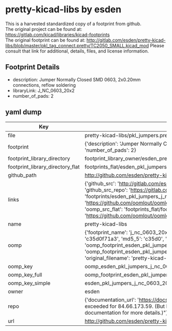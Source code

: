 # pretty-kicad-libs by esden  
This is a harvested standardized copy of a footprint from github.  
The original project can be found at:  
https://gitlab.com/kicad/libraries/kicad-footprints  
The original footprint can be found at:
http://gitlab.com/esden/pretty-kicad-libs/blob/master/pkl_tag_connect.pretty/TC2050_SMALL.kicad_mod
Please consult that link for additional, details, files, and license information.  
## Footprint Details
* description: Jumper Normally Closed SMD 0603, 2x0.20mm connections, reflow soldering  
* libraryLink: J_NC_0603_20x2  
* number_of_pads: 2  
## yaml dump  
| Key | Value |  
| --- | --- |  
| file | pretty-kicad-libs/pkl_jumpers.pretty/J_NC_0603_20x2.kicad_mod |  
| footprint | {'description': 'Jumper Normally Closed SMD 0603, 2x0.20mm connections, reflow soldering', 'libraryLink': 'J_NC_0603_20x2', 'number_of_pads': 2} |  
| footprint_library_directory | footprint_library_owner/esden_pretty-kicad-libs |  
| footprint_library_directory_flat | footprints_flat/esden_pkl_jumpers_j_nc_0603_20x2/working |  
| github_path | http://github.com/esden/pretty-kicad-libs/blob/master/pkl_jumpers.pretty/J_NC_0603_20x2.kicad_mod |  
| links | {'github_src': 'http://gitlab.com/esden/pretty-kicad-libs/blob/master/pkl_tag_connect.pretty/TC2050_SMALL.kicad_mod', 'github_src_repo': 'https://gitlab.com/kicad/libraries/kicad-footprints', 'oomp_bot': 'footprints/esden_pkl_jumpers_j_nc_0603_20x2/working', 'oomp_bot_github': 'https://github.com/oomlout/oomlout_oomp_footprint_bot/tree/main/footprints/esden_pkl_jumpers_j_nc_0603_20x2/working', 'oomp_src_flat': 'footprints_flat/footprints_flat/esden_pkl_jumpers_j_nc_0603_20x2/working', 'oomp_src_flat_github': 'https://github.com/oomlout/oomlout_oomp_footprint_src/tree/main/footprints_flat/esden_pkl_jumpers_j_nc_0603_20x2/working'} |  
| name | pretty-kicad-libs |  
| oomp | {'footprint_name': 'j_nc_0603_20x2', 'library_name': 'pkl_jumpers', 'md5': 'c35d0f71a39f4ffac632da9d2888d355', 'md5_10': 'c35d0f71a3', 'md5_5': 'c35d0', 'md5_6': 'c35d0f', 'oomp_key': 'oomp_esden_pkl_jumpers_j_nc_0603_20x2', 'oomp_key_extra': 'oomp_footprint_esden_pkl_jumpers_j_nc_0603_20x2', 'oomp_key_full': 'oomp_footprint_esden_pkl_jumpers_j_nc_0603_20x2_c35d0f', 'oomp_key_simple': 'esden_pkl_jumpers_j_nc_0603_20x2', 'original_filename': 'pretty-kicad-libs/pkl_jumpers.pretty/J_NC_0603_20x2.kicad_mod', 'owner_name': 'esden'} |  
| oomp_key | oomp_esden_pkl_jumpers_j_nc_0603_20x2 |  
| oomp_key_full | oomp_footprint_esden_pkl_jumpers_j_nc_0603_20x2 |  
| oomp_key_simple | esden_pkl_jumpers_j_nc_0603_20x2 |  
| owner | esden |  
| repo | {'documentation_url': 'https://docs.github.com/rest/overview/resources-in-the-rest-api#rate-limiting', 'message': "API rate limit exceeded for 84.66.173.59. (But here's the good news: Authenticated requests get a higher rate limit. Check out the documentation for more details.)"} |  
| url | http://github.com/esden/pretty-kicad-libs |  

